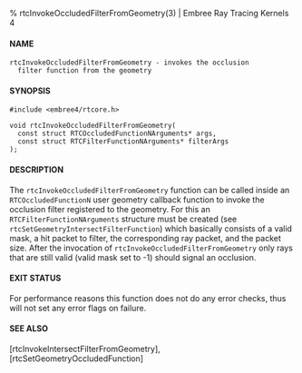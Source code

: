 % rtcInvokeOccludedFilterFromGeometry(3) | Embree Ray Tracing Kernels 4

#### NAME

    rtcInvokeOccludedFilterFromGeometry - invokes the occlusion
      filter function from the geometry

#### SYNOPSIS

    #include <embree4/rtcore.h>

    void rtcInvokeOccludedFilterFromGeometry(
      const struct RTCOccludedFunctionNArguments* args,
      const struct RTCFilterFunctionNArguments* filterArgs
    );

#### DESCRIPTION

The `rtcInvokeOccludedFilterFromGeometry` function can be called
inside an `RTCOccludedFunctionN` user geometry callback function to
invoke the occlusion filter registered to the geometry. For this an
`RTCFilterFunctionNArguments` structure must be created (see
`rtcSetGeometryIntersectFilterFunction`) which basically consists of a
valid mask, a hit packet to filter, the corresponding ray packet, and
the packet size. After the invocation of
`rtcInvokeOccludedFilterFromGeometry` only rays that are still valid
(valid mask set to -1) should signal an occlusion.

#### EXIT STATUS

For performance reasons this function does not do any error checks,
thus will not set any error flags on failure.

#### SEE ALSO

[rtcInvokeIntersectFilterFromGeometry], [rtcSetGeometryOccludedFunction]
